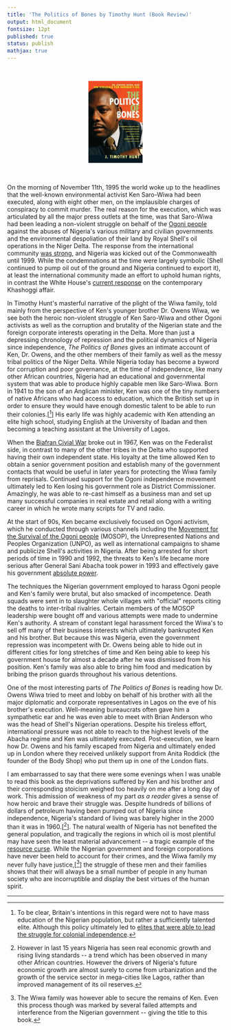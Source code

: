 ```yaml
---
title: 'The Politics of Bones by Timothy Hunt (Book Review)'
output: html_document
fontsize: 12pt
published: true
status: publish
mathjax: true
---
```


<br>
<p align="center"><img src="/figures/politicsofbones.jpg" width="25%"></p>
<br>

On the morning of November 11th, 1995 the world woke up to the headlines that the well-known environmental activist Ken Saro-Wiwa had been executed, along with eight other men, on the implausible charges of conspiracy to commit murder. The real reason for the execution, which was articulated by all the major press outlets at the time, was that Saro-Wiwa had been leading a non-violent struggle on behalf of the [Ogoni people](https://en.wikipedia.org/wiki/Ogoni_people) against the abuses of Nigeria's various military and civilian governments and the environmental despoliation of their land by Royal Shell's oil operations in the Niger Delta. The response from the international community [was strong](https://www.deseretnews.com/article/450161/NIGERIAS-MILITARY-LEADERS-HANG-PLAYWRIGHT-AND-8-OTHER-ACTIVISTS.html?pg=all), and Nigeria was kicked out of the Commonwealth until 1999. While the condemnations at the time were largely symbolic (Shell continued to pump oil out of the ground and Nigeria continued to export it), at least the international community made an effort to uphold human rights, in contrast the White House's [current response](https://en.wikipedia.org/wiki/Killing_of_Jamal_Khashoggi#United_States) on the contemporary Khashoggi affair. 

In Timothy Hunt's masterful narrative of the plight of the Wiwa family, told mainly from the perspective of Ken's younger brother Dr. Owens Wiwa, we see both the heroic non-violent struggle of Ken Saro-Wiwa and other Ogoni activists as well as the corruption and brutality of the Nigerian state and the foreign corporate interests operating in the Delta. More than just a depressing chronology of repression and the political dynamics of Nigeria since independence, *The Politics of Bones* gives an intimate account of Ken, Dr. Owens, and the other members of their family as well as the messy tribal politics of the Niger Delta. While Nigeria today has become a byword for corruption and poor governance, at the time of independence, like many other African countries, Nigeria had an educational and governmental system that was able to produce highly capable men like Saro-Wiwa. Born in 1941 to the son of an Anglican minister, Ken was one of the tiny numbers of native Africans who had access to education, which the British set up in order to ensure they would have enough domestic talent to be able to run their colonies.[[^1]] His early life was highly academic with Ken attending an elite high school, studying English at the University of Ibadan and then becoming a teaching assistant at the University of Lagos. 

When the [Biafran Civial War](https://en.wikipedia.org/wiki/Nigerian_Civil_War) broke out in 1967, Ken was on the Federalist side, in contrast to many of the other tribes in the Delta who supported having their own independent state. His loyalty at the time allowed Ken to obtain a senior government position and establish many of the government contacts that would be useful in later years for protecting the Wiwa family from reprisals. Continued support for the Ogoni independence movement ultimately led to Ken losing his government role as District Commissioner. Amazingly, he was able to re-cast himself as a business man and set up many successful companies in real estate and retail along with a writing career in which he wrote many scripts for TV and radio. 

At the start of 90s, Ken became exclusively focused on Ogoni activism, which he conducted through various channels including the [Movement for the Survival of the Ogoni people](https://en.wikipedia.org/wiki/Movement_for_the_Survival_of_the_Ogoni_People) (MOSOP), the Unrepresented Nations and Peoples Organization (UNPO), as well as international campaigns to shame and publicize Shell's activities in Nigeria. After being arrested for short periods of time in 1990 and 1992, the threats to Ken's life became more serious after General Sani Abacha took power in 1993 and effectively gave his government [absolute power](https://www.nytimes.com/1994/09/07/world/nigerian-military-ruler-assumes-absolute-power.html). 

The techniques the Nigerian government employed to harass Ogoni people and Ken's family were brutal, but also smacked of incompetence. Death squads were sent in to slaughter whole villages with "official" reports citing the deaths to inter-tribal rivalries. Certain members of the MOSOP leadership were bought off and various attempts were made to undermine Ken's authority. A stream of constant legal harassment forced the Wiwa's to sell off many of their business interests which ultimately bankrupted Ken and his brother. But because this was Nigeria, even the government repression was incompetent with Dr. Owens being able to hide out in different cities for long stretches of time and Ken being able to keep his government house for almost a decade after he was dismissed from his position. Ken's family was also able to bring him food and medication by bribing the prison guards throughout his various detentions. 

One of the most interesting parts of *The Politics of Bones* is reading how Dr. Owens Wiwa tried to meet and lobby on behalf of his brother with all the major diplomatic and corporate representatives in Lagos on the eve of his brother's execution. Well-meaning bureaucrats often gave him a sympathetic ear and he was even able to meet with Brian Anderson who was the head of Shell's Nigerian operations. Despite his tireless effort, international pressure was not able to reach to the highest levels of the Abacha regime and Ken was ultimately executed. Post-execution, we learn how Dr. Owens and his family escaped from Nigeria and ultimately ended up in London where they received unlikely support from Anita Roddick (the founder of the Body Shop) who put them up in one of the London flats. 

I am embarrassed to say that there were some evenings when I was unable to read this book as the deprivations suffered by Ken and his brother and their corresponding stoicism weighed too heavily on me after a long day of work. This admission of weakness of my part *as a reader* gives a sense of how heroic and brave their struggle was. Despite hundreds of billions of dollars of petroleum having been pumped out of Nigeria since independence, Nigeria's standard of living was barely higher in the 2000 than it was in 1960.[[^2]]. The natural wealth of Nigeria has not benefited the general population, and tragically the regions in which oil is most plentiful may have seen the least material advancement -- a tragic example of the [resource curse](https://en.wikipedia.org/wiki/Resource_curse). While the Nigerian government and foreign corporations have never been held to account for their crimes, and the Wiwa family my never fully have justice,[[^3]] the struggle of these men and their families shows that their will always be a small number of people in any human society who are incorruptible and display the best virtues of the human spirit.

* * *

[^1]: To be clear, Britain's intentions in this regard were not to have mass education of the Nigerian population, but rather a sufficiently talented elite. Although this policy ultimately led to [elites that were able to lead the struggle for colonial independence](https://vimeo.com/159872132).

[^2]: However in last 15 years Nigeria has seen real economic growth and rising living standards -- a trend which has been observed in many other African countries. However the drivers of Nigeria's future economic growth are almost surely to come from urbanization and the growth of the service sector in mega-cities like Lagos, rather than improved management of its oil reserves.

[^3]: The Wiwa family was however able to secure the remains of Ken. Even this process though was marked by several failed attempts and interference from the Nigerian government -- giving the title to this book. 
